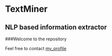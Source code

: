 TextMiner
=========

NLP based information extractor
-------------------------------

###Welcome to the repository

Feel free to contact [my_profile](https://www.facebook.com/profile.php?id=100008391880585&ref=bookmarks)
